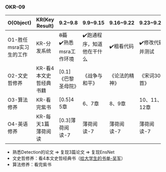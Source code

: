 ### OKR-09

| O(Object)               | KR(Key Result)         | 9.2~9.8                      | 9.9~9.15                  | 9.16~9.22      | 9.23~9.29       |
| ----------------------- | ---------------------- | ---------------------------- | ------------------------- | -------------- | --------------- |
| O1-胜任msra实习生的工作 | KR-分发系统            | ~~8篇~~<br>✔️熟悉msra工作环境 | ✔️跑通程序，知道他在干什么 | ✔️粗看代码      | ✔️修改代码并测试 |
| O2-文史哲修养           | KR-看4本文史哲经典书籍 | [0.1]《巴黎圣母院》          | 《战争与和平》            | 《论法的精神》 | 《宋词300首》   |
| O3-算法修养             | KR-看完紫书            | [0.5]4<br>5章                | 6、7章                    | 8、9章         | 10、11、12章    |
| O4-英语修养             | KR-每天1篇薄荷阅读     | [0.3]薄荷阅读-7              | 薄荷阅读-7                | 薄荷阅读-7     | 薄荷阅读-7      |

+ 熟悉Detection的论文 => 复现3篇论文 => 复现EnsNet
+ 文史哲修养：看4本文史哲经典书（[给大学生的书单-吴军](https://www.jianshu.com/p/c37a886dc9b9)）
+ 算法修养：看完紫书

